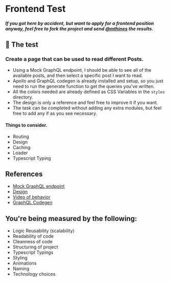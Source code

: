 # Frontend Test

##### *If you got here by accident, but want to apply for a frontend position anyway, feel free to fork the project and send [@mthines](https://github.com/mthines) the results.*

## 🎯 The test

### Create a page that can be used to read different Posts.

- Using a Mock GraphQL endpoint, I should be able to see all of the available posts, and then select a specific post I want to read.
- Apollo and GraphQL codegen is already installed and setup, so you just need to run the generate function to get the queries you've written.
- All the colors needed are already defined as CSS Variables in the `styles` directory.
- The design is only a reference and feel free to improve it if you want.
- The task can be completed without adding any extra modules, but feel free to add any if as you see necessary.

#### Things to consider.
- Routing
- Design
- Caching
- Loader
- Typescript Typing

## References

- [Mock GraphQL endpoint](https://graphqlzero.almansi.me/api)
- [Design](https://gofile.io/d/Q6gC9p)
- [Video of behavior](https://gofile.io/d/PfMiD5)
- [GraphQL Codegen](https://github.com/dotansimha/graphql-code-generator)

## You're being measured by the following:
- Logic Reusability (scalability)
- Readability of code
- Cleanness of code
- Structuring of project
- Typescript Typings
- Styling
- Animations
- Naming
- Technology choices
